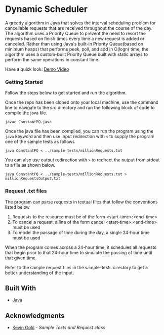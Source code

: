 # Dynamic Scheduler

A greedy algorithm in Java that solves the interval scheduling problem for cancellable requests that are received throughout the course of the day.
The algorithm uses a Priority Queue to prevent the need to resort the requests based on finish times every time a new request is added or canceled. 
Rather than using Java's built-in Priority Queue(based on minimum heaps) that performs peek, poll, and add in O(logn) time, 
the algorithm uses a custom-built Priority Queue built with static arrays to perform the same operations in constant time.  

Have a quick look: [Demo Video](https://aryanshah701.github.io/show-scheduler.html)

### Getting Started

Follow the steps below to get started and run the algorithm.  

Once the repo has been cloned onto your local machine, use the command line to navigate to the src directory and run the following block of code to compile the java file.

```
javac ConstantPQ.java
```

Once the java file has been compiled, you can run the program using the `java` keyword and then use input redirection with `<` to supply the program one of the sample tests as follows

```
java ConstantPQ < ../sample-tests/millionRequests.txt
```

You can also use output redirection with `>` to redirect the output from stdout to a file as shown below.

```
java ConstantPQ < ../sample-tests/millionRequests.txt > millionRequestsOutput.txt
```

### Request .txt files  

The program can parse requests in textual files that follow the conventions listed below.

1. Requests to the resource must be of the form \<start-time\>:\<end-time\>
2. To cancel a request, a line of the form cancel \<start-time\>:\<end-time\> must be used
3. To model the passage of time during the day, a single 24-hour time must be used

When the program comes across a 24-hour time, it schedules all requests that begin prior to that 24-hour time to simulate the passing of time until that given time.  

Refer to the sample request files in the sample-tests directory to get a better understanding of the input.

## Built With

* [Java](https://docs.oracle.com/en/java/)

## Acknowledgments

* [Kevin Gold](kgold@ccs.neu.edu) - *Sample Tests and Request class*

